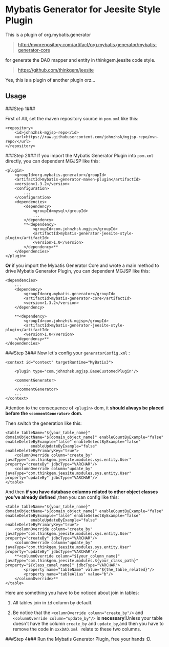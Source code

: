 # Mybatis Generator for Jeesite Style Plugin #


 This is a plugin of org.mybatis.generator
> http://mvnrepository.com/artifact/org.mybatis.generator/mybatis-generator-core

 for generate the DAO mapper and entity in thinkgem.jeesite code style.
> https://github.com/thinkgem/jeesite

 Yes, this is a plugin of another plugin orz...  

## Usage ##

###Step 1###

First of All, set the maven repository source in  `pom.xml` like this:
    
    <repository>
		<id>johnzhsk-mgjsp-repo</id>
		<url>https://raw.githubusercontent.com/johnzhsk/mgjsp-repo/mvn-repo/</url>
	</repository>

###Step 2###
If you import the Mybatis Generator Plugin into  `pom.xml`  directly, you can dependent MGJSP like this:

    
	<plugin>
		<groupId>org.mybatis.generator</groupId>
		<artifactId>mybatis-generator-maven-plugin</artifactId>
		<version>1.3.2</version>
		<configuration>
			...
		</configuration>
		<dependencies>
			<dependency>
				<groupId>mysql</groupId>
				...
			</dependency>
			**<dependency>
				<groupId>com.johnzhsk.mgjsp</groupId>
				<artifactId>mybatis-generator-jeesite-style-plugin</artifactId>
				<version>1.0</version>
			</dependency>**
		</dependencies>
	</plugin>
    
    
**Or** if you import the Mybatis Generator Core and wrote a main method to drive Mybatis Generator Plugin, you can dependent MGJSP like this:

    <dependencies>
    	...
		<dependency>
			<groupId>org.mybatis.generator</groupId>
			<artifactId>mybatis-generator-core</artifactId>
			<version>1.3.2</version>
		</dependency>

		**<dependency>
			<groupId>com.johnzhsk.mgjsp</groupId>
			<artifactId>mybatis-generator-jeesite-style-plugin</artifactId>
			<version>1.0</version>
		</dependency>**
    </dependencies>

###Step 3###
Now let's config your  `generatorConfig.xml` :

    <context id="context" targetRuntime="MyBatis3">

		<plugin type="com.johnzhsk.mgjsp.BaseCustomedPlugin"/>

		<commentGenerator>
			...
		</commentGenerator>
		...
    </context>

Attention to the consequence of `<plugin>` dom, it **should always be placed before the `<commentGenerator>` dom.**

Then switch the generation like this:

    <table tableName="${your_table_name}" domainObjectName="${domain_object_name}" enableCountByExample="false" enableDeleteByExample="false" enableSelectByExample="false"
               enableUpdateByExample="false" enableDeleteByPrimaryKey="true">
    	<columnOverride column="create_by" javaType="com.thinkgem.jeesite.modules.sys.entity.User" property="createBy" jdbcType="VARCHAR"/>
        <columnOverride column="update_by" javaType="com.thinkgem.jeesite.modules.sys.entity.User" property="updateBy" jdbcType="VARCHAR"/>
    </table>

And then **if you have database columns related to other object classes you've already defined** ,then you can config like this:

    <table tableName="${your_table_name}" domainObjectName="${domain_object_name}" enableCountByExample="false" enableDeleteByExample="false" enableSelectByExample="false"
               enableUpdateByExample="false" enableDeleteByPrimaryKey="true">
        <columnOverride column="create_by" javaType="com.thinkgem.jeesite.modules.sys.entity.User" property="createBy" jdbcType="VARCHAR"/>
        <columnOverride column="update_by" javaType="com.thinkgem.jeesite.modules.sys.entity.User" property="updateBy" jdbcType="VARCHAR"/>
        **<columnOverride column="${your_column_name}" javaType="com.thinkgem.jeesite.modules.${your_class_path}" property="${class_camel_name}" jdbcType="VARCHAR">
            <property name="tableName" value="${the_table_related}"/>
            <property name="tableAlias" value="b"/>
        </columnOverride>**
    </table>

Here are something you have to be noticed about join in tables:

1. All tables join in `id` column by default.

2. Be notice that the `<columnOverride column="create_by"/>` and `<columnOverride column="update_by"/>` is **necessary**!Unless your table doesn't have the column `create_by` and `update_by`,and then you have to remove the code in `xxxDAO.xml ` relate to these two columns. 


###Step 4###
Run the Mybatis Generator Plugin, free your hands :D.